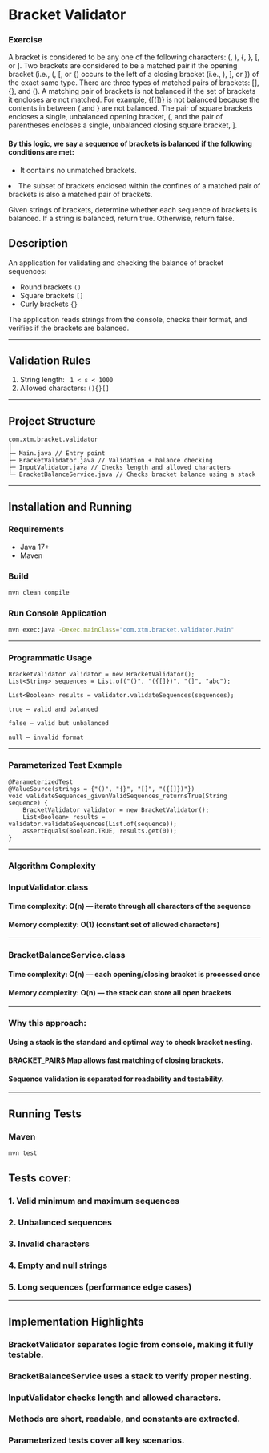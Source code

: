 # Bracket Validator

###  Exercise

<p>A bracket is considered to be any one of the following characters: (, ), {, }, [, or ].
Two brackets are considered to be a matched pair if the opening bracket (i.e., (, [,
or {) occurs to the left of a closing bracket (i.e., ), ], or }) of the exact same type.
There are three types of matched pairs of brackets: [], {}, and ().
A matching pair of brackets is not balanced if the set of brackets it encloses are
not matched. 
For example, {[(])} is not balanced because the contents in
between { and } are not balanced. 
The pair of square brackets encloses a single,
unbalanced opening bracket, (, and the pair of parentheses encloses a single,
unbalanced closing square bracket, ].</p> 

#### By this logic, we say a sequence of brackets is balanced if the following conditions are met:

- It contains no unmatched brackets.</ul>
- The subset of brackets enclosed within the confines of a matched pair of brackets is also a matched pair of brackets.

Given strings of brackets, determine whether each sequence of brackets is
balanced. If a string is balanced, return true. Otherwise, return false. 

## Description
An application for validating and checking the balance of bracket sequences:
- Round brackets `()`
- Square brackets `[]`
- Curly brackets `{}`

The application reads strings from the console, checks their format, and verifies if the brackets are balanced.

---

## Validation Rules
1. String length: ` 1 < s < 1000`
2. Allowed characters: `(){}[]`

---

## Project Structure

```
com.xtm.bracket.validator
│
├─ Main.java // Entry point
├─ BracketValidator.java // Validation + balance checking
├─ InputValidator.java // Checks length and allowed characters
└─ BracketBalanceService.java // Checks bracket balance using a stack
```
---

## Installation and Running

### Requirements

- Java 17+
- Maven 

### Build

```bash
mvn clean compile
```

### Run Console Application

```bash
mvn exec:java -Dexec.mainClass="com.xtm.bracket.validator.Main"
```

---

### Programmatic Usage

```
BracketValidator validator = new BracketValidator();
List<String> sequences = List.of("()", "({[]})", "(]", "abc");
```

```
List<Boolean> results = validator.validateSequences(sequences);

true — valid and balanced

false — valid but unbalanced

null — invalid format
 ```

---

### Parameterized Test Example

```
@ParameterizedTest
@ValueSource(strings = {"()", "{}", "[]", "({[]})"})
void validateSequences_givenValidSequences_returnsTrue(String sequence) {
    BracketValidator validator = new BracketValidator();
    List<Boolean> results = validator.validateSequences(List.of(sequence));
    assertEquals(Boolean.TRUE, results.get(0));
}
 ```

---


### Algorithm Complexity

### InputValidator.class
#### Time complexity: O(n) — iterate through all characters of the sequence

#### Memory complexity: O(1) (constant set of allowed characters)

---

### BracketBalanceService.class
#### Time complexity: O(n) — each opening/closing bracket is processed once

#### Memory complexity: O(n) — the stack can store all open brackets

---

### Why this approach:

#### Using a stack is the standard and optimal way to check bracket nesting.

#### BRACKET_PAIRS Map allows fast matching of closing brackets.

#### Sequence validation is separated for readability and testability.

---

## Running Tests
### Maven

```bash
mvn test
```

## Tests cover:

### 1. Valid minimum and maximum sequences

### 2. Unbalanced sequences

### 3. Invalid characters

### 4. Empty and null strings

### 5. Long sequences (performance edge cases)

---


## Implementation Highlights

### BracketValidator separates logic from console, making it fully testable.

### BracketBalanceService uses a stack to verify proper nesting.

### InputValidator checks length and allowed characters.

### Methods are short, readable, and constants are extracted.

### Parameterized tests cover all key scenarios.